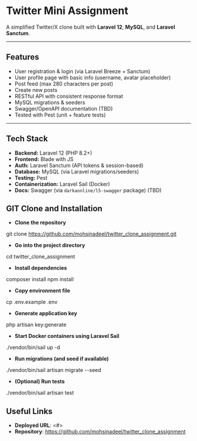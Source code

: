 # Twitter Mini Assignment

A simplified Twitter/X clone built with **Laravel 12**, **MySQL**, and **Laravel Sanctum**.

---

## Features

- User registration & login (via Laravel Breeze + Sanctum)
- User profile page with basic info (username, avatar placeholder)
- Post feed (max 280 characters per post)
- Create new posts
- RESTful API with consistent response format
- MySQL migrations & seeders
- Swagger/OpenAPI documentation (TBD)
- Tested with Pest (unit + feature tests)

---

## Tech Stack

- **Backend:** Laravel 12 (PHP 8.2+)
- **Frontend:** Blade with JS
- **Auth:** Laravel Sanctum (API tokens & session-based)
- **Database:** MySQL (via Laravel migrations/seeders)
- **Testing:** Pest
- **Containerization:** Laravel Sail (Docker)
- **Docs:** Swagger (via `darkaonline/l5-swagger` package) (TBD)

## GIT Clone and Installation

- **Clone the repository**

git clone <https://github.com/mohsinadeel/twitter_clone_assignment.git>

- **Go into the project directory**

cd twitter_clone_assignment

- **Install dependencies**

composer install
npm install

- **Copy environment file**

cp .env.example .env

- **Generate application key**

php artisan key:generate

- **Start Docker containers using Laravel Sail**

./vendor/bin/sail up -d

- **Run migrations (and seed if available)**

./vendor/bin/sail artisan migrate --seed

- **(Optional) Run tests**

./vendor/bin/sail artisan test

## Useful Links

- **Deployed URL**: <#>
- **Repository**: <https://github.com/mohsinadeel/twitter_clone_assignment>
